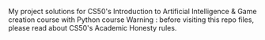 My project solutions for CS50's Introduction to Artificial Intelligence & Game creation course with Python course 
Warning : before visiting this repo files, please read about CS50's Academic Honesty rules.
